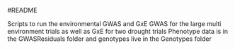 #README

Scripts to run the environmental GWAS and GxE GWAS for the large multi environment trials as well as GxE for two drought trials
Phenotype data is in the GWASResiduals folder and genotypes live in the Genotypes folder

